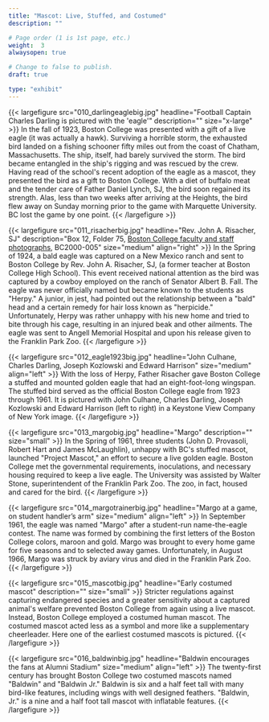 ```yaml
---
title: "Mascot: Live, Stuffed, and Costumed"
description: ""

# Page order (1 is 1st page, etc.)
weight:  3
alwaysopen: true

# Change to false to publish.
draft: true

type: "exhibit"
---
```


{{< largefigure src="010_darlingeaglebig.jpg"
                headline="Football Captain Charles Darling is pictured with the 'eagle'"
                description=""
                size="x-large" >}}
In the fall of 1923, Boston College was presented with a gift of a live eagle (it was actually a hawk). Surviving a horrible storm, the exhausted bird landed on a fishing schooner fifty miles out from the coast of Chatham, Massachusetts. The ship, itself, had barely survived the storm. The bird became entangled in the ship's rigging and was rescued by the crew. Having read of the school's recent adoption of the eagle as a mascot, they presented the bird as a gift to Boston College. With a diet of buffalo meat and the tender care of Father Daniel Lynch, SJ, the bird soon regained its strength. Alas, less than two weeks after arriving at the Heights, the bird flew away on Sunday morning prior to the game with Marquette University. BC lost the game by one point.
{{< /largefigure >}}

{{< largefigure src="011_risacherbig.jpg"
                headline="Rev. John A. Risacher, SJ"
                description="Box 12, Folder 75, [Boston College faculty and staff photographs](https://bc-primo.hosted.exlibrisgroup.com/permalink/f/l6ucgu/ALMA-BC21427406550001021), BC2000-005" 
                size="medium"
                align="right" >}}
In the Spring of 1924, a bald eagle was captured on a New Mexico ranch and sent to Boston College by Rev. John A. Risacher, SJ, (a former teacher at Boston College High School). This event received national attention as the bird was captured by a cowboy employed on the ranch of Senator Albert B. Fall. The eagle was never officially named but became known to the students as "Herpy." A junior, in jest, had pointed out the relationship between a "bald" head and a certain remedy for hair loss known as "herpicide." Unfortunately, Herpy was rather unhappy with his new home and tried to bite through his cage, resulting in an injured beak and other ailments. The eagle was sent to Angell Memorial Hospital and upon his release given to the Franklin Park Zoo.
{{< /largefigure >}}

{{< largefigure src="012_eagle1923big.jpg"
                headline="John Culhane, Charles Darling, Joseph Kozlowski and Edward Harrison"
                size="medium"
                align="left" >}}
With the loss of Herpy, Father Risacher gave Boston College a stuffed and mounted golden eagle that had an eight-foot-long wingspan. The stuffed bird served as the official Boston College eagle from 1923 through 1961. It is pictured with John Culhane, Charles Darling, Joseph Kozlowski and Edward Harrison (left to right) in a Keystone View Company of New York image.
{{< /largefigure >}}

{{< largefigure src="013_margobig.jpg"
                headline="Margo"
                description=""
                size="small" >}}
In the Spring of 1961, three students (John D. Provasoli, Robert Hart and James McLaughlin), unhappy with BC's stuffed mascot, launched "Project Mascot," an effort to secure a live golden eagle. Boston College met the governmental requirements, inoculations, and necessary housing required to keep a live eagle. The University was assisted by Walter Stone, superintendent of the Franklin Park Zoo. The zoo, in fact, housed and cared for the bird.
{{< /largefigure >}}

{{< largefigure src="014_margotrainerbig.jpg"
                headline="Margo at a game, on student handler’s arm"
                size="medium"
                align="left" >}}
In September 1961, the eagle was named "Margo" after a student-run name-the-eagle contest. The name was formed by combining the first letters of the Boston College colors, maroon and gold. Margo was brought to every home game for five seasons and to selected away games. Unfortunately, in August 1966, Margo was struck by aviary virus and died in the Franklin Park Zoo.
{{< /largefigure >}}

{{< largefigure src="015_mascotbig.jpg"
                headline="Early costumed mascot"
                description=""
                size="small" >}}
Stricter regulations against capturing endangered species and a greater sensitivity about a captured animal's welfare prevented Boston College from again using a live mascot. Instead, Boston College employed a costumed human mascot. The costumed mascot acted less as a symbol and more like a supplementary cheerleader. Here one of the earliest costumed mascots is pictured.
{{< /largefigure >}}

{{< largefigure src="016_baldwinbig.jpg"
                headline="Baldwin encourages the fans at Alumni Stadium"
                size="medium"
                align="left" >}}
The twenty-first century has brought Boston College two costumed mascots named "Baldwin" and "Baldwin Jr." Baldwin is six and a half feet tall with many bird-like features, including wings with well designed feathers. "Baldwin, Jr." is a nine and a half foot tall mascot with inflatable features.
{{< /largefigure >}}
